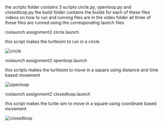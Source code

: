 the scripts folder contains 3 scripts circle.py, openloop.py and closedloop.py
the build folder contains the builds for each of these files
videos on how to run and running files are in the video folder
all three of these files are runned using the corresponding launch files


roslaunch assignment2 circle.launch

this script makes the turtlesim to run in a circle

![circle](https://user-images.githubusercontent.com/32221598/106045645-39c9c580-60af-11eb-90c8-7ea17c1f1486.PNG)

roslaunch assignment2 openloop.launch

this scripts makes the turtlesim to move in a square using distance and time based movement

![openloop](https://user-images.githubusercontent.com/32221598/106045762-6382ec80-60af-11eb-99ed-b9c39bdc1070.PNG)

roslaunch assignment2 closedloop.launch

this script makes the turtle sim to move in a square using coordinate based movement

![closedloop](https://user-images.githubusercontent.com/32221598/106045757-61b92900-60af-11eb-8988-be025ce48657.PNG)
